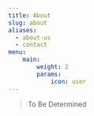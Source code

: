 ```yaml
---
title: About
slug: about
aliases:
  - about-us
  - contact
menu:
    main: 
        weight: 2
        params:
            icon: user
---
```


> To Be Determined